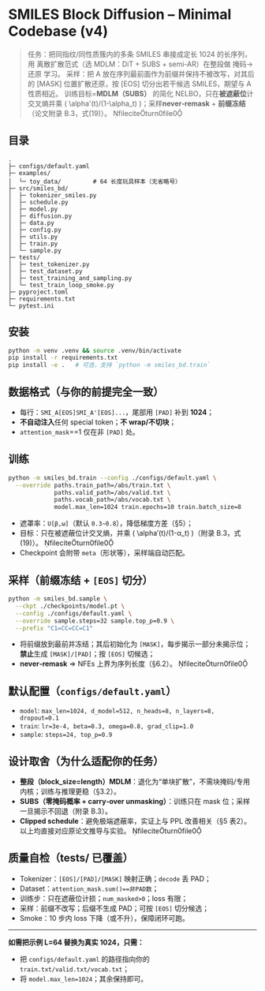 
# SMILES Block Diffusion – Minimal Codebase (v4)

> 任务：把同指纹/同性质簇内的多条 SMILES 串接成定长 1024 的长序列，用 离散扩散范式（选 MDLM：DiT + SUBS + semi-AR）在整段做 掩码→还原 学习。
> 采样：把 A 放在序列最前面作为前缀并保持不被改写，对其后的 [MASK] 位置扩散还原，按 [EOS] 切分出若干候选 SMILES，期望与 A 性质相近。
> 训练目标=**MDLM（SUBS）** 的简化 NELBO，只在**被遮蔽位**计交叉熵并乘 \( \alpha'(t)/(1-\alpha_t) \)；采样**never‑remask** + **前缀冻结**（论文附录 B.3，式(19)）。 fileciteturn0file0

## 目录
```
.
├─ configs/default.yaml
├─ examples/
│  └─ toy_data/         # 64 长度玩具样本（无省略号）
├─ src/smiles_bd/
│  ├─ tokenizer_smiles.py
│  ├─ schedule.py
│  ├─ model.py
│  ├─ diffusion.py
│  ├─ data.py
│  ├─ config.py
│  ├─ utils.py
│  ├─ train.py
│  └─ sample.py
├─ tests/
│  ├─ test_tokenizer.py
│  ├─ test_dataset.py
│  ├─ test_training_and_sampling.py
│  └─ test_train_loop_smoke.py
├─ pyproject.toml
├─ requirements.txt
└─ pytest.ini
```

## 安装
```bash
python -m venv .venv && source .venv/bin/activate
pip install -r requirements.txt
pip install -e .   # 可选，支持 `python -m smiles_bd.train`
```

## 数据格式（与你的前提完全一致）
- 每行：`SMI_A[EOS]SMI_A'[EOS]...`，尾部用 `[PAD]` 补到 **1024**；
- **不自动注入**任何 special token；**不 wrap/不切块**；
- `attention_mask`==1 仅在非 `[PAD]` 处。

## 训练
```bash
python -m smiles_bd.train --config ./configs/default.yaml \
  --override paths.train_path=/abs/train.txt \
             paths.valid_path=/abs/valid.txt \
             paths.vocab_path=/abs/vocab.txt \
             model.max_len=1024 train.epochs=10 train.batch_size=8
```
- 遮罩率：`U[β,ω]`（默认 `0.3~0.8`），降低梯度方差（§5）；  
- 目标：只在被遮蔽位计交叉熵，并乘 \( \alpha′(t)/(1-α_t) \)（附录 B.3，式(19)）。 fileciteturn0file0  
- Checkpoint 会附带 `meta`（形状等），采样端自动匹配。

## 采样（前缀冻结 + `[EOS]` 切分）
```bash
python -m smiles_bd.sample \
  --ckpt ./checkpoints/model.pt \
  --config ./configs/default.yaml \
  --override sample.steps=32 sample.top_p=0.9 \
  --prefix "C1=CC=CC=C1"
```
- 将前缀放到最前并冻结；其后初始化为 `[MASK]`，每步揭示一部分未揭示位；**禁止**生成 `[MASK]/[PAD]`；按 `[EOS]` 切候选；  
- **never‑remask** ⇒ NFEs 上界为序列长度（§6.2）。 fileciteturn0file0

## 默认配置（`configs/default.yaml`）
- `model`: `max_len=1024, d_model=512, n_heads=8, n_layers=8, dropout=0.1`
- `train`: `lr=3e-4, beta=0.3, omega=0.8, grad_clip=1.0`
- `sample`: `steps=24, top_p=0.9`

## 设计取舍（为什么适配你的任务）
- **整段（block_size=length）MDLM**：退化为“单块扩散”，不需块掩码/专用内核；训练与推理更稳（§3.2）。  
- **SUBS（零掩码概率 + carry‑over unmasking）**：训练只在 mask 位；采样一旦揭示不回退（附录 B.3）。  
- **Clipped schedule**：避免极端遮蔽率，实证上与 PPL 改善相关（§5 表2）。  
以上均直接对应原论文推导与实验。 fileciteturn0file0

## 质量自检（tests/ 已覆盖）
- Tokenizer：`[EOS]/[PAD]/[MASK]` 映射正确；`decode` 丢 PAD；
- Dataset：`attention_mask.sum()==非PAD数`；
- 训练步：只在遮蔽位计损；`num_masked>0`；loss 有限；
- 采样：前缀不改写；后缀不生成 PAD；可按 `[EOS]` 切分候选；
- Smoke：10 步内 loss 下降（或不升），保障闭环可跑。

---

**如需把示例 L=64 替换为真实 1024，只需：**  
- 把 `configs/default.yaml` 的路径指向你的 `train.txt/valid.txt/vocab.txt`；  
- 将 `model.max_len=1024`；其余保持即可。

